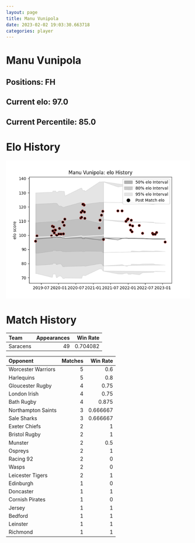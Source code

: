 ```yaml
---  
layout: page  
title: Manu Vunipola  
date: 2023-02-02 19:03:30.663718  
categories: player  
---
```

# Manu Vunipola

## Positions: FH

## Current elo: 97.0

## Current Percentile: 85.0

# Elo History


![elo history](history_ManuVunipola.png)
# Match History


| Team     |   Appearances |   Win Rate |
|:---------|--------------:|-----------:|
| Saracens |            49 |   0.704082 |

| Opponent           |   Matches |   Win Rate |
|:-------------------|----------:|-----------:|
| Worcester Warriors |         5 |   0.6      |
| Harlequins         |         5 |   0.8      |
| Gloucester Rugby   |         4 |   0.75     |
| London Irish       |         4 |   0.75     |
| Bath Rugby         |         4 |   0.875    |
| Northampton Saints |         3 |   0.666667 |
| Sale Sharks        |         3 |   0.666667 |
| Exeter Chiefs      |         2 |   1        |
| Bristol Rugby      |         2 |   1        |
| Munster            |         2 |   0.5      |
| Ospreys            |         2 |   1        |
| Racing 92          |         2 |   0        |
| Wasps              |         2 |   0        |
| Leicester Tigers   |         2 |   1        |
| Edinburgh          |         1 |   0        |
| Doncaster          |         1 |   1        |
| Cornish Pirates    |         1 |   0        |
| Jersey             |         1 |   1        |
| Bedford            |         1 |   1        |
| Leinster           |         1 |   1        |
| Richmond           |         1 |   1        |